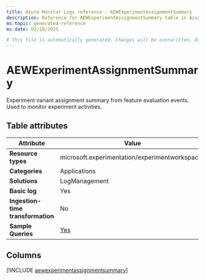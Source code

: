 ```yaml
---
title: Azure Monitor Logs reference - AEWExperimentAssignmentSummary
description: Reference for AEWExperimentAssignmentSummary table in Azure Monitor Logs.
ms.topic: generated-reference
ms.date: 02/18/2025

# This file is automatically generated. Changes will be overwritten. Do not change this file directly.
---
```


# AEWExperimentAssignmentSummary

Experiment variant assignment summary from feature evaluation events. Used to monitor experiment activities.


## Table attributes

|Attribute|Value|
|---|---|
|**Resource types**|microsoft.experimentation/experimentworkspaces|
|**Categories**|Applications|
|**Solutions**| LogManagement|
|**Basic log**|Yes|
|**Ingestion-time transformation**|No|
|**Sample Queries**|[Yes](/azure/azure-monitor/reference/queries/aewexperimentassignmentsummary)|



## Columns
  
[!INCLUDE [aewexperimentassignmentsummary](~/reusable-content/ce-skilling/azure/includes/azure-monitor/reference/tables/aewexperimentassignmentsummary-include.md)]
